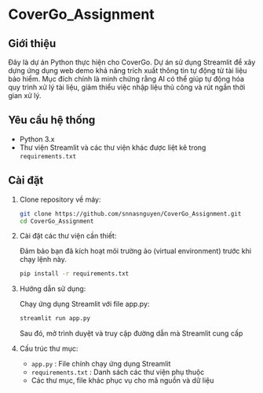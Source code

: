 # CoverGo_Assignment

## Giới thiệu

Đây là dự án Python thực hiện cho CoverGo. Dự án sử dụng Streamlit để xây dựng ứng dụng web demo khả năng trích xuất thông tin tự động từ tài liệu bảo hiểm. Mục đích chính là minh chứng rằng AI có thể giúp tự động hóa quy trình xử lý tài liệu, giảm thiểu việc nhập liệu thủ công và rút ngắn thời gian xử lý.
## Yêu cầu hệ thống

- Python 3.x
- Thư viện Streamlit và các thư viện khác được liệt kê trong `requirements.txt`

## Cài đặt

1. Clone repository về máy:

   ```bash
   git clone https://github.com/snnasnguyen/CoverGo_Assignment.git
   cd CoverGo_Assignment
   ```
2. Cài đặt các thư viện cần thiết:

   Đảm bảo bạn đã kích hoạt môi trường ảo (virtual environment) trước khi chạy lệnh này.

   ```bash
   pip install -r requirements.txt
   ```

3. Hướng dẫn sử dụng:

   Chạy ứng dụng Streamlit với file app.py:

   ```bash
   streamlit run app.py
   ```

   Sau đó, mở trình duyệt và truy cập đường dẫn mà Streamlit cung cấp

4. Cấu trúc thư mục:

   - `app.py` : File chính chạy ứng dụng Streamlit  
   - `requirements.txt` : Danh sách các thư viện phụ thuộc  
   - Các thư mục, file khác phục vụ cho mã nguồn và dữ liệu
